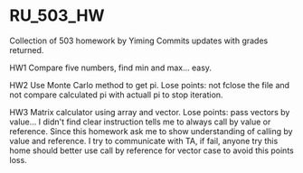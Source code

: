 # RU_503_HW
Collection of 503 homework by Yiming
Commits updates with grades returned.

HW1
Compare five numbers, find min and max... easy.

HW2
Use Monte Carlo method to get pi.
Lose points: not fclose the file and not compare calculated pi with actuall pi to stop iteration.

HW3
Matrix calculator using array and vector.
Lose points: pass vectors by value... 
I didn't find clear instruction tells me to always call by value or reference. Since this homework ask me to show understanding of calling by value and reference. I try to communicate with TA, if fail, anyone try this home should better use call by reference for vector case to avoid this points loss.

